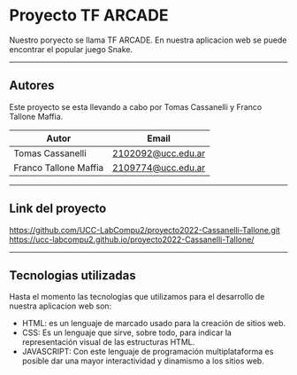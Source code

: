 # Proyecto TF ARCADE

Nuestro poryecto se llama TF ARCADE. En nuestra aplicacion web se puede encontrar el popular juego Snake.
***
## Autores

 Este proyecto se esta llevando a cabo por Tomas Cassanelli y Franco Tallone Maffia.


| Autor | Email | 
|-------|-------|
|Tomas Cassanelli|2102092@ucc.edu.ar|
|Franco Tallone Maffia|2109774@ucc.edu.ar|
***
## Link del proyecto
https://github.com/UCC-LabCompu2/proyecto2022-Cassanelli-Tallone.git
https://ucc-labcompu2.github.io/proyecto2022-Cassanelli-Tallone/
***
 ## Tecnologias utilizadas
 
 Hasta el momento las tecnologias que utilizamos para el desarrollo de nuestra aplicacion web son:

 * HTML: es un lenguaje de marcado usado para la creación de sitios web.
 * CSS: Es un lenguaje que sirve, sobre todo, para indicar la representación visual de las estructuras HTML.
 * JAVASCRIPT: Con este lenguaje de programación multiplataforma es posible dar una mayor interactividad y dinamismo a los sitios web.






<!-- ## Requisitos del Segundo Parcial

### Sobre el proyecto general
- [ ] Todas las correcciones y mejoras solicitadas durante el primer parcial deben estar corregidas.
- [ ] No debe haber errores presentes en el código (realizar Code > Inspect Code para verificar que no haya errores)
- [ ] No debe haber errores JavaScripts presentes. (ver con F12 si hay errores)

### Sobre la funcionalidad JavaScript
Se debe agregar funcionalidad Js a la página HTML+CSS desarrollada
- [ ] Una función que compruebe si los valores ingresados son correctos, y si no lo son, que le indique al usuario por un alert, y que blanquee el contenido del campo.
- [ ] Una función que calcule algo en base a los valores ingresados por el usuario en los inputs.
- [ ] Una función que realice un dibujo sobre un canvas (debe ser representativo y acorde a los valores ingreados).

### Sobre la documentación
- [ ] TODAS las funciones javaScript deben estar comentadas adecuadamente. [JsDoc](https://jsdoc.app/about-getting-started.html)
   ```/**
     * Descripción de que hace la función
     * @method Nombre de la función
     * @param {string} ParámetroA - Explicación de que valor almacena ParámetroA
     * @param {number} ParámetroB - Explicación de que valor almacena ParámetroB
     * @return Valor que retorna
     */
   ```
   
### Sobre las correcciones
* Se corregirá el proyecto con el último commit realizado en Github hasta las 23:59 del día anterior a la fecha de entrega
* Las notas serán de manera logarítmica: (Por ejemplo 60% 4; 70% 5,5; 80% 7; 90% 8,5)
* Las sugerencias sobre el HTML y CSS realizadas en el anterior parcial dejen ser corregidas.

   
## Requisitos del FINAL
- [ ] Todas las correcciones y mejoras solicitadas durante el primer y segundo parcial deben estar corregidas.
- [ ] No debe haber errores presentes en el código (realizar Code > Inspect Code para verificar que no haya errores)
- [ ] No debe haber errores JavaScript presentes (F12 > Consola)
- [ ] Debe cumplir con TODOS los requisitos del 1er y 2do Parcial (si se agrego código nuevo en Js, se debe documentar, si hay nuevos inputs de html deben contener su label, etc)
- [ ] El Canvas debe poseer animación con setInterval() o requestAnimationFrame()
- [ ] El cálculo del ejercicio de física/etc debe ser el correcto, independientemente de los valores ingresados. -->